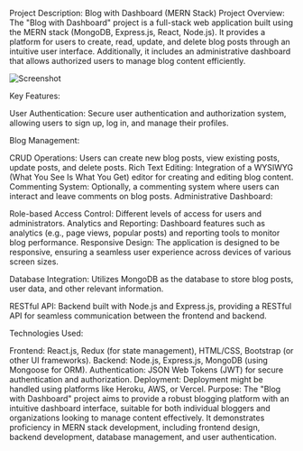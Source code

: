 
Project Description: Blog with Dashboard (MERN Stack)
Project Overview:
The "Blog with Dashboard" project is a full-stack web application built using the MERN stack (MongoDB, Express.js, React, Node.js). It provides a platform for users to create, read, update, and delete blog posts through an intuitive user interface. Additionally, it includes an administrative dashboard that allows authorized users to manage blog content efficiently.

![Screenshot](../images.png)

Key Features:

User Authentication: Secure user authentication and authorization system, allowing users to sign up, log in, and manage their profiles.

Blog Management:

CRUD Operations: Users can create new blog posts, view existing posts, update posts, and delete posts.
Rich Text Editing: Integration of a WYSIWYG (What You See Is What You Get) editor for creating and editing blog content.
Commenting System: Optionally, a commenting system where users can interact and leave comments on blog posts.
Administrative Dashboard:

Role-based Access Control: Different levels of access for users and administrators.
Analytics and Reporting: Dashboard features such as analytics (e.g., page views, popular posts) and reporting tools to monitor blog performance.
Responsive Design: The application is designed to be responsive, ensuring a seamless user experience across devices of various screen sizes.

Database Integration: Utilizes MongoDB as the database to store blog posts, user data, and other relevant information.

RESTful API: Backend built with Node.js and Express.js, providing a RESTful API for seamless communication between the frontend and backend.

Technologies Used:

Frontend: React.js, Redux (for state management), HTML/CSS, Bootstrap (or other UI frameworks).
Backend: Node.js, Express.js, MongoDB (using Mongoose for ORM).
Authentication: JSON Web Tokens (JWT) for secure authentication and authorization.
Deployment: Deployment might be handled using platforms like Heroku, AWS, or Vercel.
Purpose:
The "Blog with Dashboard" project aims to provide a robust blogging platform with an intuitive dashboard interface, suitable for both individual bloggers and organizations looking to manage content effectively. It demonstrates proficiency in MERN stack development, including frontend design, backend development, database management, and user authentication.
